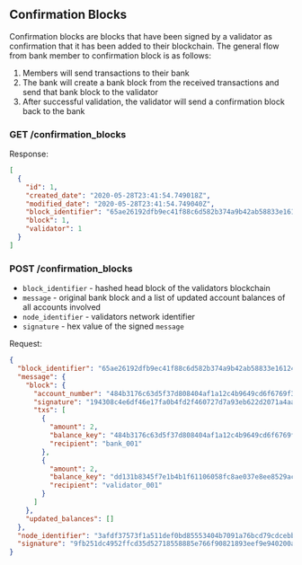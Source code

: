 ## Confirmation Blocks

Confirmation blocks are blocks that have been signed by a validator as confirmation that it has been added to their 
blockchain. The general flow from bank member to confirmation block is as follows:

1. Members will send transactions to their bank
2. The bank will create a bank block from the received transactions and send that bank block to the validator
3. After successful validation, the validator will send a confirmation block back to the bank

### GET /confirmation_blocks

Response:
```json
[
  {
    "id": 1,
    "created_date": "2020-05-28T23:41:54.749018Z",
    "modified_date": "2020-05-28T23:41:54.749040Z",
    "block_identifier": "65ae26192dfb9ec41f88c6d582b374a9b42ab58833e1612452d7a8f685dcd4d5",
    "block": 1,
    "validator": 1
  }
]
```

### POST /confirmation_blocks

- `block_identifier` - hashed head block of the validators blockchain
- `message` - original bank block and a list of updated account balances of all accounts involved
- `node_identifier` - validators network identifier
- `signature` - hex value of the signed `message`

Request:
```json
{
  "block_identifier": "65ae26192dfb9ec41f88c6d582b374a9b42ab58833e1612452d7a8f685dcd4d5",
  "message": {
    "block": {
      "account_number": "484b3176c63d5f37d808404af1a12c4b9649cd6f6769f35bdf5a816133623fbc",
      "signature": "194308c4e6df46e17fa0b4fd2f460727d7a93eb622d2071a4aa53923f8fc5b88a750bd20eafe119cdb6f7e554dcb52c96b1a6d02ec614d3cefb2118bc4ea1d0d",
      "txs": [
        {
          "amount": 2,
          "balance_key": "484b3176c63d5f37d808404af1a12c4b9649cd6f6769f35bdf5a816133623fbc",
          "recipient": "bank_001"
        },
        {
          "amount": 2,
          "balance_key": "dd131b8345f7e1b4b1f61106058fc8ae037e8ee8529acc444fa7d1c189f8cfc6",
          "recipient": "validator_001"
        }
      ]
    },
    "updated_balances": []
  },
  "node_identifier": "3afdf37573f1a511def0bd85553404b7091a76bcd79cdcebba1310527b167521",
  "signature": "9fb251dc4952ffcd35d52718558885e766f90821893eef9e940200a7a3c4bb40f6eb74d8a6e8b362e596c8d398480b0979993de588e1e5b034f34a50644a3503"
}
```
